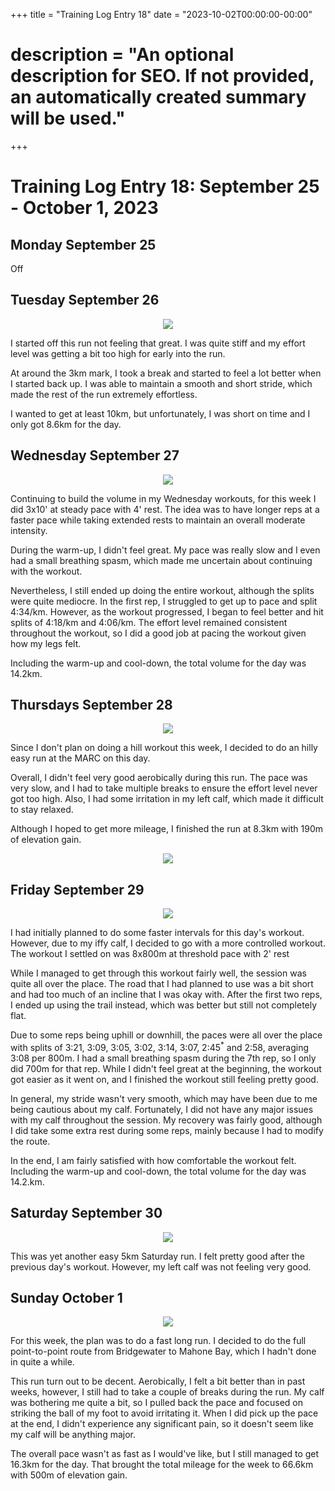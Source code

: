 +++
title = "Training Log Entry 18"
date = "2023-10-02T00:00:00-00:00"
# description = "An optional description for SEO. If not provided, an automatically created summary will be used."
+++


# Training Log Entry 18:  September 25 - October 1, 2023

## Monday September 25

Off

## Tuesday September 26

<div style="text-align:center"><img src="/images/posts/training/2023/18/1.png.webp" /></div>

I started off this run not feeling that great.
I was quite stiff and my effort level was getting a bit too high for early into the run.

At around the 3km mark, I took a break and started to feel a lot better when I started back up.
I was able to maintain a smooth and short stride, which made the rest of the run extremely effortless.

I wanted to get at least 10km, but unfortunately, I was short on time and I only got 8.6km for the day.

## Wednesday September 27

<div style="text-align:center"><img src="/images/posts/training/2023/18/2.png.webp" /></div>

Continuing to build the volume in my Wednesday workouts, for this week I did 3x10' at steady pace with 4' rest.
The idea was to have longer reps at a faster pace while taking extended rests to maintain an overall moderate intensity.

During the warm-up, I didn't feel great.
My pace was really slow and I even had a small breathing spasm, which made me uncertain about continuing with the workout.

Nevertheless, I still ended up doing the entire workout, although the splits were quite mediocre.
In the first rep, I struggled to get up to pace and split 4:34/km.
However, as the workout progressed, I began to feel better and hit splits of 4:18/km and 4:06/km.
The effort level remained consistent throughout the workout, so I did a good job at pacing the workout given how my legs felt.

Including the warm-up and cool-down, the total volume for the day was 14.2km.


## Thursdays September 28

<div style="text-align:center"><img src="/images/posts/training/2023/18/3.png.webp" /></div>

Since I don't plan on doing a hill workout this week, I decided to do an hilly easy run at the MARC on this day.

Overall, I didn't feel very good aerobically during this run.
The pace was very slow, and I had to take multiple breaks to ensure the effort level never got too high.
Also, I had some irritation in my left calf, which made it difficult to stay relaxed.

Although I hoped to get more mileage, I finished the run at 8.3km with 190m of elevation gain.

<div style="text-align:center"><img src="/images/gallery/2023/31.jpg.webp" ></div>

## Friday September 29

<div style="text-align:center"><img src="/images/posts/training/2023/18/4.png.webp" /></div>

I had initially planned to do some faster intervals for this day's workout.
However, due to my iffy calf, I decided to go with a more controlled workout.
The workout I settled on was 8x800m at threshold pace with 2' rest 

While I managed to get through this workout fairly well, the session was quite all over the place.
The road that I had planned to use was a bit short and had too much of an incline that I was okay with.
After the first two reps, I ended up using the trail instead, which was better but still not completely flat.

Due to some reps being uphill or downhill, the paces were all over the place with splits of 3:21, 3:09, 3:05, 3:02, 3:14, 3:07, 2:45<sup>*</sup> and 2:58, averaging 3:08 per 800m. 
I had a small breathing spasm during the 7th rep, so I only did 700m for that rep.
While I didn't feel great at the beginning, the workout got easier as it went on, and I finished the workout still feeling pretty good.

In general, my stride wasn't very smooth, which may have been due to me being cautious about my calf.
Fortunately, I did not have any major issues with my calf throughout the session.
My recovery was fairly good, although I did take some extra rest during some reps, mainly because I had to modify the route.

In the end, I am fairly satisfied with how comfortable the workout felt.
Including the warm-up and cool-down, the total volume for the day was 14.2.km.

## Saturday September 30

<div style="text-align:center"><img src="/images/posts/training/2023/18/5.png.webp" /></div>

This was yet another easy 5km Saturday run.
I felt pretty good after the previous day's workout.
However, my left calf was not feeling very good.

## Sunday October 1

<div style="text-align:center"><img src="/images/posts/training/2023/18/6.png.webp" /></div>

For this week, the plan was to do a fast long run.
I decided to do the full point-to-point route from Bridgewater to Mahone Bay, which I hadn't done in quite a while.

This run turn out to be decent.
Aerobically, I felt a bit better than in past weeks, however, I still had to take a couple of breaks during the run.
My calf was bothering me quite a bit, so I pulled back the pace and focused on striking the ball of my foot to avoid irritating it.
When I did pick up the pace at the end, I didn't experience any significant pain, so it doesn't seem like my calf will be anything major.

The overall pace wasn't as fast as I would've like, but I still managed to get 16.3km for the day.
That brought the total mileage for the week to 66.6km with 500m of elevation gain.
